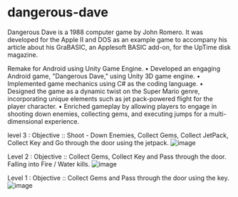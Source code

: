 # dangerous-dave

Dangerous Dave is a 1988 computer game by John Romero. It was developed for the Apple II and DOS as an example game to accompany his article about his GraBASIC, an Applesoft BASIC add-on, for the UpTime disk magazine.

Remake for Android using Unity Game Engine.
•	Developed an engaging Android game, "Dangerous Dave," using Unity 3D game engine.
•	Implemented game mechanics using C# as the coding language.
•	Designed the game as a dynamic twist on the Super Mario genre, incorporating unique elements such as jet pack-powered flight for the player character.
•	Enriched gameplay by allowing players to engage in shooting down enemies, collecting gems, and executing jumps for a multi-dimensional experience.


 level 3 :
 Objective :: Shoot - Down Enemies, Collect Gems, Collect JetPack, Collect Key and Go through the door using the jetpack.
![image](https://github.com/Bhuneshwar-Prasad/dangerous-dave/assets/89536767/ef758aa8-e725-420a-a046-d1e5d960f9e1)

Level 2 :
Objective :: Collect Gems, Collect Key and Pass through the door. Falling into Fire / Water kills.
![image](https://github.com/Bhuneshwar-Prasad/dangerous-dave/assets/89536767/82e86064-1ddd-4384-96e3-671e3481e270)

Level 1 : 
Objective :: Collect Gems and Pass through the door using the key.
![image](https://github.com/Bhuneshwar-Prasad/dangerous-dave/assets/89536767/d4c49688-e743-40b7-94a3-2518ce54cdbb)


